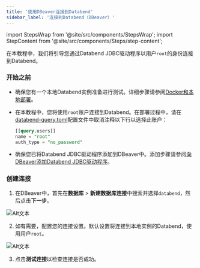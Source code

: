 ```yaml
---
title: '使用DBeaver连接到Databend'
sidebar_label: '连接到Databend（DBeaver）'
---
```

import StepsWrap from '@site/src/components/StepsWrap';
import StepContent from '@site/src/components/Steps/step-content';

在本教程中，我们将引导您通过Databend JDBC驱动程序以用户`root`的身份连接到Databend。

<StepsWrap>
<StepContent number="1">

### 开始之前

- 确保您有一个本地Databend实例准备进行测试。详细步骤请参阅[Docker和本地部署](/guides/deploy/deploy/non-production/deploying-local)。
- 在本教程中，您将使用`root`账户连接到Databend。在部署过程中，请在[databend-query.toml](https://github.com/datafuselabs/databend/blob/main/scripts/distribution/configs/databend-query.toml)配置文件中取消注释以下行以选择此账户：

    ```sql title="databend-query.toml"
    [[query.users]]
    name = "root"
    auth_type = "no_password"
    ```
- 确保您已将Databend JDBC驱动程序添加到DBeaver中。添加步骤请参阅[向DBeaver添加Databend JDBC驱动程序](/guides/sql-clients/jdbc/#adding-databend-jdbc-driver-to-dbeaver)。

</StepContent>
<StepContent number="2">

### 创建连接

1. 在DBeaver中，首先在**数据库** > **新建数据库连接**中搜索并选择`databend`，然后点击**下一步**。

![Alt文本](@site/docs/public/img/integration/jdbc-new-driver.png)

2. 如有需要，配置您的连接设置。默认设置将连接到本地实例的Databend，使用用户`root`。

![Alt文本](@site/docs/public/img/integration/jdbc-connect.png)

3. 点击**测试连接**以检查连接是否成功。

</StepContent>
</StepsWrap>